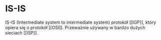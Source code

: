 # IS-IS
IS-IS (Intermediate system to intermediate system) protokół [[IGP]], który opiera się o protokół [[OSI]]. Przeważnie używany w bardzo dużych sieciach [[ISP]].
